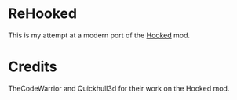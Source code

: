 # ReHooked
This is my attempt at a modern port of the [Hooked](https://www.curseforge.com/minecraft/mc-mods/hooked) mod.

# Credits
TheCodeWarrior and Quickhull3d for their work on the Hooked mod.

